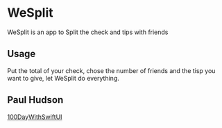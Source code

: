 # WeSplit

WeSplit is an app to Split the check and tips with friends

## Usage

Put the total of your check, chose the number of friends and the tisp you want to give, let WeSplit do everything.

## Paul Hudson
[100DayWithSwiftUI](https://www.hackingwithswift.com/100/swiftui/)
